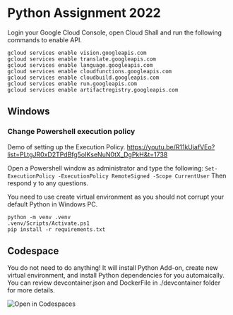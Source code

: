 # Python Assignment 2022

Login your Google Cloud Console, open Cloud Shall and run the following commands to enable API.
```
gcloud services enable vision.googleapis.com
gcloud services enable translate.googleapis.com
gcloud services enable language.googleapis.com
gcloud services enable cloudfunctions.googleapis.com
gcloud services enable cloudbuild.googleapis.com
gcloud services enable run.googleapis.com
gcloud services enable artifactregistry.googleapis.com
```

## Windows
### Change Powershell execution policy

Demo of setting up the Execution Policy.
https://youtu.be/R11kUjafVEo?list=PLtgJR0xD2TPdBfg5oIKseNuN0tX_DgPkH&t=1738

Open a Powershell window as administrator and type the following:
```Set-ExecutionPolicy -ExecutionPolicy RemoteSigned -Scope CurrentUser```
Then respond y to any questions.

You need to use create virtual environment as you should not corrupt your default Python in Windows PC.
```
python -m venv .venv
.venv/Scripts/Activate.ps1
pip install -r requirements.txt
```

## Codespace
You do not need to do anything! 
It will install Python Add-on, create new virtual environment, and install Python dependencies for you automaically.
You can review devcontainer.json and DockerFile in ./devcontainer folder for more details.

![Open in Codespaces](https://classroom.github.com/assets/open-in-codespaces-abfff4d4e15f9e1bd8274d9a39a0befe03a0632bb0f153d0ec72ff541cedbe34.svg)
